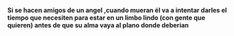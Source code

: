 **Si se hacen amigos de un angel ,cuando mueran él va a intentar darles el tiempo que necesiten para estar en un limbo lindo (con gente que quieren) antes de que su alma vaya al plano donde deberian**